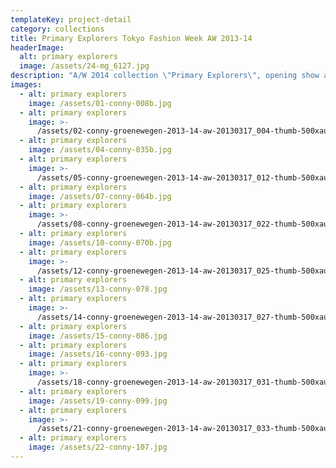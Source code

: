 ```yaml
---
templateKey: project-detail
category: collections
title: Primary Explorers Tokyo Fashion Week AW 2013-14
headerImage:
  alt: primary explorers
  image: /assets/24-mg_6127.jpg
description: "A/W 2014 collection \"Primary Explorers\", opening show at Tokyo Fashion Week, is the outcome of an enduring and consistent research which brings us to a sculptural and tailored series of garments. The 'heavy' fabrics are firmly compressed and wrinkled, soaking up water and oxygen with a delicate skin of silk fabric sticking to it. The models look like elemental travellers. It is about structure and thin layers of time.\n\nWith thanks to\_Dutch Fashion Foundation, Mercedes Benz Tokyo Fashion Week, Els Roseboom Fashion and Pattern Design.\nPhotography: TFW"
images:
  - alt: primary explorers
    image: /assets/01-conny-008b.jpg
  - alt: primary explorers
    image: >-
      /assets/02-conny-groenewegen-2013-14-aw-20130317_004-thumb-500xauto-173621.jpg
  - alt: primary explorers
    image: /assets/04-conny-035b.jpg
  - alt: primary explorers
    image: >-
      /assets/05-conny-groenewegen-2013-14-aw-20130317_012-thumb-500xauto-173624c.jpg
  - alt: primary explorers
    image: /assets/07-conny-064b.jpg
  - alt: primary explorers
    image: >-
      /assets/08-conny-groenewegen-2013-14-aw-20130317_022-thumb-500xauto-173628.jpg
  - alt: primary explorers
    image: /assets/10-conny-070b.jpg
  - alt: primary explorers
    image: >-
      /assets/12-conny-groenewegen-2013-14-aw-20130317_025-thumb-500xauto-173631.jpg
  - alt: primary explorers
    image: /assets/13-conny-078.jpg
  - alt: primary explorers
    image: >-
      /assets/14-conny-groenewegen-2013-14-aw-20130317_027-thumb-500xauto-173633.jpg
  - alt: primary explorers
    image: /assets/15-conny-086.jpg
  - alt: primary explorers
    image: /assets/16-conny-093.jpg
  - alt: primary explorers
    image: >-
      /assets/18-conny-groenewegen-2013-14-aw-20130317_031-thumb-500xauto-173636.jpg
  - alt: primary explorers
    image: /assets/19-conny-099.jpg
  - alt: primary explorers
    image: >-
      /assets/21-conny-groenewegen-2013-14-aw-20130317_033-thumb-500xauto-173637.jpg
  - alt: primary explorers
    image: /assets/22-conny-107.jpg
---
```


